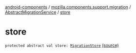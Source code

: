 [android-components](../../index.md) / [mozilla.components.support.migration](../index.md) / [AbstractMigrationService](index.md) / [store](./store.md)

# store

`protected abstract val store: `[`MigrationStore`](../../mozilla.components.support.migration.state/-migration-store/index.md) [(source)](https://github.com/mozilla-mobile/android-components/blob/master/components/support/migration/src/main/java/mozilla/components/support/migration/AbstractMigrationService.kt#L40)